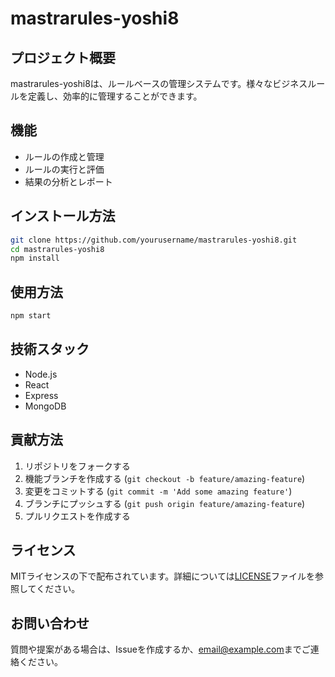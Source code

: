 # mastrarules-yoshi8

## プロジェクト概要
mastrarules-yoshi8は、ルールベースの管理システムです。様々なビジネスルールを定義し、効率的に管理することができます。

## 機能
- ルールの作成と管理
- ルールの実行と評価
- 結果の分析とレポート

## インストール方法
```bash
git clone https://github.com/yourusername/mastrarules-yoshi8.git
cd mastrarules-yoshi8
npm install
```

## 使用方法
```bash
npm start
```

## 技術スタック
- Node.js
- React
- Express
- MongoDB

## 貢献方法
1. リポジトリをフォークする
2. 機能ブランチを作成する (`git checkout -b feature/amazing-feature`)
3. 変更をコミットする (`git commit -m 'Add some amazing feature'`)
4. ブランチにプッシュする (`git push origin feature/amazing-feature`)
5. プルリクエストを作成する

## ライセンス
MITライセンスの下で配布されています。詳細については[LICENSE](LICENSE)ファイルを参照してください。

## お問い合わせ
質問や提案がある場合は、Issueを作成するか、[email@example.com](mailto:email@example.com)までご連絡ください。
